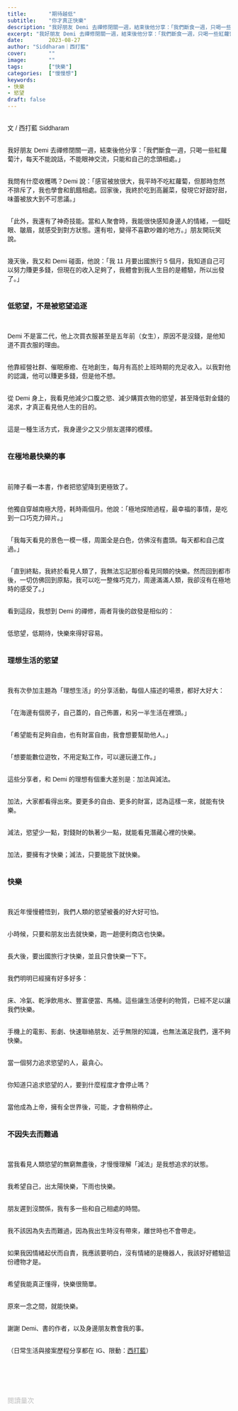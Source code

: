 ```yaml
---
title:       "期待越低"
subtitle:    "你才真正快樂"
description: "我好朋友 Demi 去禪修閉關一週，結束後他分享：「我們斷食一週，只喝一些紅蘿蔔汁，每天不能說話，不能眼神交流，只能和自己的念頭相處。」..."
excerpt: "我好朋友 Demi 去禪修閉關一週，結束後他分享：「我們斷食一週，只喝一些紅蘿蔔汁，每天不能說話，不能眼神交流，只能和自己的念頭相處。」..."
date:        2023-08-27
author: "Siddharam｜西打藍"
cover:       ""
image:       ""
tags:        ["快樂"]
categories:  ["慢慢想"]
keywords:
- 快樂
- 慾望
draft: false
---
```


<article style="font-family: 'Noto Sans TC', '微軟正黑體', sans-serif; font-weight: 300;">

<br>文 / 西打藍 Siddharam<br><br>

我好朋友 Demi 去禪修閉關一週，結束後他分享：「我們斷食一週，只喝一些紅蘿蔔汁，每天不能說話，不能眼神交流，只能和自己的念頭相處。」<br><br>

我問有什麼收穫嗎？Demi 說：「感官被放很大，我平時不吃紅蘿蔔，但那時忽然不排斥了，我也學會和飢餓相處。回家後，我終於吃到高麗菜，發現它好甜好甜，味蕾被放大到不可思議。」<br><br>

「此外，我還有了神奇技能。當和人聚會時，我能很快感知身邊人的情緒，一個眨眼、皺眉，就感受到對方狀態。還有啦，變得不喜歡吵雜的地方。」朋友開玩笑說。<br><br>

幾天後，我又和 Demi 碰面，他說：「我 11 月要出國旅行 5 個月，我知道自己可以努力賺更多錢，但現在的收入足夠了，我體會到我人生目的是體驗，所以出發了。」<br><br>

<h3 class="article-h1-color">低慾望，不是被慾望追逐</h3><br>

Demi 不是富二代，他上次買衣服甚至是五年前（女生），原因不是沒錢，是他知道不買衣服的理由。<br><br>

他靠經營社群、催眠療癒、在地創生，每月有高於上班時期的充足收入。以我對他的認識，他可以賺更多錢，但是他不想。<br><br>

從 Demi 身上，我看見他減少口腹之慾、減少購買衣物的慾望，甚至降低對金錢的渴求，才真正看見他人生的目的。<br><br>

這是一種生活方式，我身邊少之又少朋友選擇的模樣。<br><br>


<h3 class="article-h1-color">在極地最快樂的事</h3><br>

前陣子看一本書，作者把慾望降到更極致了。<br><br>

他獨自穿越南極大陸，耗時兩個月。他說：「極地探險過程，最幸福的事情，是吃到一口巧克力碎片。」<br><br>

「我每天看見的景色一模一樣，周圍全是白色，仿佛沒有盡頭。每天都和自己度過。」<br><br>

「直到終點，我終於看見人類了，我無法忘記那份看見同類的快樂。然而回到都市後，一切仿佛回到原點，我可以吃一整條巧克力，周邊滿滿人類，我卻沒有在極地時的感受了。」<br><br>

看到這段，我想到 Demi 的禪修，兩者背後的啟發是相似的：<br><br>

低慾望，低期待，快樂來得好容易。<br><br>

<h3 class="article-h1-color">理想生活的慾望</h3><br>

我有次參加主題為「理想生活」的分享活動，每個人描述的場景，都好大好大：<br><br>

「在海邊有個房子，自己蓋的，自己佈置，和另一半生活在裡頭。」<br><br>

「希望能有足夠自由，也有財富自由，我會想要幫助他人。」<br><br>

「想要能數位遊牧，不用定點工作，可以邊玩邊工作。」<br><br>

這些分享者，和 Demi 的理想有個重大差別是：加法與減法。<br><br>

加法，大家都看得出來。要更多的自由、更多的財富，認為這樣一來，就能有快樂。<br><br>

減法，慾望少一點，對錢財的執著少一點，就能看見潛藏心裡的快樂。<br><br>

加法，要擁有才快樂；減法，只要能放下就快樂。<br><br>


<h3 class="article-h1-color">快樂</h3><br>

我近年慢慢體悟到，我們人類的慾望被養的好大好可怕。<br><br>

小時候，只要和朋友出去就快樂，跑一趟便利商店也快樂。<br><br>

長大後，要出國旅行才快樂，並且只會快樂一下下。<br><br>

我們明明已經擁有好多好多：<br><br>

床、冷氣、乾淨飲用水、豐富便當、馬桶。這些讓生活便利的物質，已經不足以讓我們快樂。<br><br>

手機上的電影、影劇、快速聯絡朋友、近乎無限的知識，也無法滿足我們，還不夠快樂。<br><br>

當一個努力追求慾望的人，最貪心。<br><br>

你知道只追求慾望的人，要到什麼程度才會停止嗎？<br><br>

當他成為上帝，擁有全世界後，可能，才會稍稍停止。<br><br>


<h3 class="article-h1-color">不因失去而難過</h3><br>

當我看見人類慾望的無窮無盡後，才慢慢理解「減法」是我想追求的狀態。<br><br>

我希望自己，出太陽快樂，下雨也快樂。<br><br>

朋友遲到沒關係，我有多一些和自己相處的時間。<br><br>

我不該因為失去而難過，因為我出生時沒有帶來，離世時也不會帶走。<br><br>

如果我因情緒起伏而自責，我應該要明白，沒有情緒的是機器人，我該好好體驗這份禮物才是。<br><br>

希望我能真正懂得，快樂很簡單。<br><br>

原來一念之間，就能快樂。<br><br>

謝謝 Demi、書的作者，以及身邊朋友教會我的事。<br><br>


（日常生活與接案歷程分享都在 IG、限動：<a href="https://www.instagram.com/sidd.blue/" target="_blank">西打藍</a>）<br><br>

<!-- <h3 class="article-h1-color"></h3><br> -->

<br><br><br>

</article>

<div style="color: #bfbfbf; font-size: 15px;" id="busuanzi_container_page_pv">
  閱讀量<span id="busuanzi_value_page_pv"></span>次
</div>

<script src="../../js/post.js"></script>
